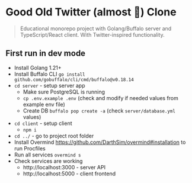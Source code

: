 # Good Old Twitter (almost 🥸) Clone

> Educational monorepo project with Golang/Buffalo server and TypeScript/React client.
> With Twitter-inspired functionality.

## First run in dev mode

- Install Golang 1.21+
- Install Buffalo CLI `go install github.com/gobuffalo/cli/cmd/buffalo@v0.18.14`
- `cd server` - setup server app
  - Make sure PostgreSQL is running
  - `cp .env.example .env` (check and modify if needed values from example env file)
  - Create DB `buffalo pop create -a` (check `server/database.yml` values)
- `cd client` - setup client
  - `npm i`
- `cd ../` - go to project root folder
- Install Overmind https://github.com/DarthSim/overmind#installation to run Procfiles
- Run all services `overmind s`
- Check services are working
  - http://localhost:3000 - server API
  - http://localhost:5000 - client frontend
